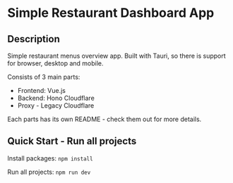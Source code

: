 # Simple Restaurant Dashboard App

## Description

Simple restaurant menus overview app.
Built with Tauri, so there is support for browser, desktop and mobile.

Consists of 3 main parts:

- Frontend: Vue.js
- Backend: Hono Cloudflare
- Proxy - Legacy Cloudflare

Each parts has its own README - check them out for more details.

## Quick Start - Run all projects

Install packages: `npm install`

Run all projects: `npm run dev`

